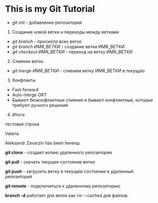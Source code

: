 # This is my Git Tutorial

* *git init* - добавление репозитория

1. Создание новой ветки и переходы между ветками
* *git branch* - просмотр всех веток
* *git branch ИМЯ_ВЕТКИ* - создание ветки ИМЯ_ВЕТКИ
* *git checkout ИМЯ_ВЕТКИ* - переход на ветку ИМЯ_ВЕТКИ

2. Слияние веток
* *git merge ИМЯ_ВЕТКИ* - сливаем ветку ИМЯ_ВЕТКИ в текущую

3. Конфликты
* Fast-forward
* Auto-merge ORT
* Бывают безконфликтные слияния и бывают конфликтные, которые требуют ручного решения

4. Итоги

тестовая строка

Valeria

Aleksandr Zavarzin has been hereпш

**git clone** - создает копию удаленного репозитория

**git pull** - скачать текущее состояние ветки

**git push** - загрузить ветку в текущем состоянии в удаленный репозиторий

**git remote** - подключиться к удаленному репозиторию

**branch -d** работает для веток как rm --cached для файлов.